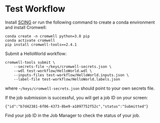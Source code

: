 # Test Workflow

Install [SCING](https://github.com/hisplan/scing) or run the following command to create a conda environment and install Cromwell:

```
conda create -n cromwell python=3.8 pip
conda activate cromwell
pip install cromwell-tools==2.4.1
```

Submit a HelloWorld workflow:

```
cromwell-tools submit \
    --secrets-file ~/keys/cromwell-secrets.json \
    --wdl test-workflow/HelloWorld.wdl \
    --inputs-files test-workflow/HelloWorld.inputs.json \
    --label-file test-workflow/HelloWorld.labels.json
```

where `~/keys/cromwell-secrets.json` should point to your own secrets file.

If the job submission is successful, you will get a job ID on your screen:

```
{"id":"b7d42381-6f06-4373-8be9-a1097752f52c","status":"Submitted"}
```

Find your job ID in the Job Manager to check the status of your job.
